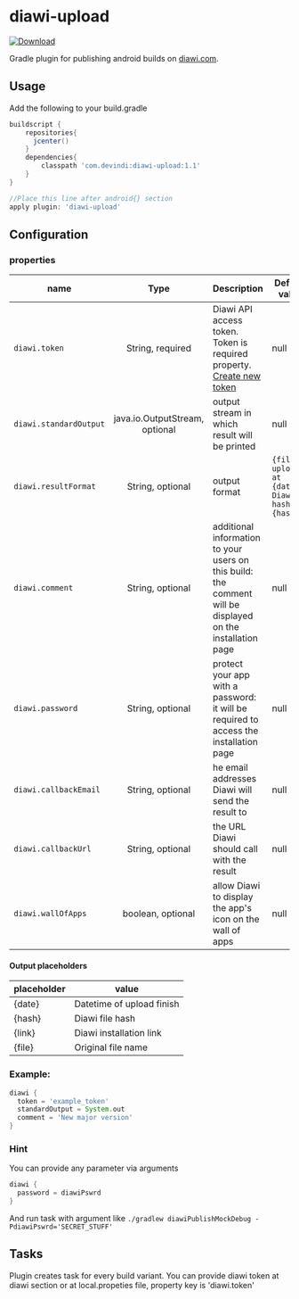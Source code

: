 # diawi-upload
[ ![Download](https://api.bintray.com/packages/devindi/maven/diawi-upload/images/download.svg) ](https://bintray.com/devindi/maven/diawi-upload/_latestVersion)

Gradle plugin for publishing android builds on [diawi.com](https://www.diawi.com/).

## Usage

Add the following to your build.gradle

```groovy
buildscript {
	repositories{
	  jcenter()
	}
	dependencies{
		classpath 'com.devindi:diawi-upload:1.1'
	}
}

//Place this line after android{} section
apply plugin: 'diawi-upload'
```

## Configuration
### properties

| name   |      Type      |  Description |Default value|
|----------|:-------------:|------|----|
| `diawi.token` |  String, required | Diawi API access token. Token is required property. [Create new token ](https://dashboard.diawi.com/profile/api)   | null|
| `diawi.standardOutput` |java.io.OutputStream, optional| output stream in which result will be printed|null
|`diawi.resultFormat`|String, optional|output format|`{file} uploaded at {date}. Diawi hash: {hash}`|
| `diawi.comment` | String, optional | additional information to your users on this build: the comment will be displayed on the installation page |null|
| `diawi.password`| String, optional| protect your app with a password: it will be required to access the installation page|null|
|`diawi.callbackEmail`|String, optional| he email addresses Diawi will send the result to|null|
|`diawi.callbackUrl`|String, optional|the URL Diawi should call with the result|null|
|`diawi.wallOfApps`|boolean, optional|allow Diawi to display the app's icon on the wall of apps|null|

#### Output placeholders
|placeholder|value|
|-|-|
|{date}|Datetime of upload finish|
|{hash}|Diawi file hash|
|{link}|Diawi installation link|
|{file}|Original file name|

### Example:
```groovy
diawi {
  token = 'example_token'
  standardOutput = System.out
  comment = 'New major version'
}
```

### Hint
You can provide any parameter via arguments
```groovy
diawi {
  password = diawiPswrd
}
```
And run task with argument like ```./gradlew diawiPublishMockDebug -PdiawiPswrd='SECRET_STUFF' ```


## Tasks

Plugin creates task for every build variant.
You can provide diawi token at diawi section or at local.propeties file, property key is 'diawi.token'
